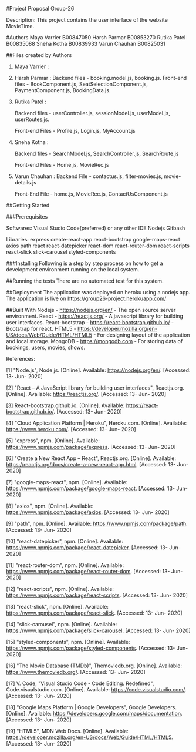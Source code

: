 #Project Proposal Group-26

Description: This project contains the user interface of the website MovieTime.

#Authors
Maya Varrier  B00847050
Harsh Parmar B00853270
Rutika Patel B00835088
Sneha Kotha B00839933
Varun Chauhan B00825031

##Files created by Authors
1. Maya Varrier :

2. Harsh Parmar :
   Backend files - booking.model.js, booking.js.
   Front-end files - BookComponent.js, SeatSelectionComponent.js, PaymentComponent.js, BookingData.js.

3. Rutika Patel : 

   Backend files - userController.js, sessionModel.js, userModel.js, userRoutes.js.
   
   Front-end Files - Profile.js, Login.js, MyAccount.js
   
4. Sneha Kotha :

   Backend files - SearchModel.js, SearchController.js, SearchRoute.js

   Front-end Files -  Home.js, MovieRec.js

5. Varun Chauhan : 
   Backend File - contactus.js, filter-movies.js, movie-details.js
   
   Front-End File - home.js, MovieRec.js, ContactUsComponent.js

   
   
##Getting Started

###Prerequisites

Softwares:
Visual Studio Code(preferred) or any other IDE
Nodejs
Gitbash

Libraries:
express
create-react-app
react-bootstrap
google-maps-react
axios
path
react
react-datepicker
react-dom
react-router-dom
react-scripts
react-slick
slick-carousel
styled-components

###Installing
Following is a step by step process on how to get a development environment running on the local system.

##Running the tests
There are no automated test for this system.

##Deployment
The application was deployed on heroku using a nodejs app. The application is live on https://group26-project.herokuapp.com/

##Built With
Nodejs - https://nodejs.org/en/ - The open source server environment.
React - https://reactjs.org/ - A javascript library for building user interfaces.
React-bootstrap - https://react-bootstrap.github.io/ - Bootstrap for react.
HTML5 - https://developer.mozilla.org/en-US/docs/Web/Guide/HTML/HTML5 - For designing layout of the application and local storage.
MongoDB - https://mongodb.com - For storing data of bookings, users, movies, shows.

References:

[1] "Node.js", Node.js. [Online]. Available: https://nodejs.org/en/. [Accessed: 13- Jun- 2020]

[2] "React – A JavaScript library for building user interfaces", Reactjs.org. [Online]. Available: https://reactjs.org/. [Accessed: 13- Jun- 2020]

[3] React-bootstrap.github.io. [Online]. Available: https://react-bootstrap.github.io/. [Accessed: 13- Jun- 2020]

[4] "Cloud Application Platform | Heroku", Heroku.com. [Online]. Available: https://www.heroku.com/. [Accessed: 13- Jun- 2020]

[5] "express", npm. [Online]. Available: https://www.npmjs.com/package/express. [Accessed: 13- Jun- 2020]

[6] "Create a New React App – React", Reactjs.org. [Online]. Available: https://reactjs.org/docs/create-a-new-react-app.html. [Accessed: 13- Jun- 2020]

[7] "google-maps-react", npm. [Online]. Available: https://www.npmjs.com/package/google-maps-react. [Accessed: 13- Jun- 2020]

[8] "axios", npm. [Online]. Available: https://www.npmjs.com/package/axios. [Accessed: 13- Jun- 2020]

[9] "path", npm. [Online]. Available: https://www.npmjs.com/package/path. [Accessed: 13- Jun- 2020]

[10] "react-datepicker", npm. [Online]. Available: https://www.npmjs.com/package/react-datepicker. [Accessed: 13- Jun- 2020]

[11] "react-router-dom", npm. [Online]. Available: https://www.npmjs.com/package/react-router-dom. [Accessed: 13- Jun- 2020]

[12] "react-scripts", npm. [Online]. Available: https://www.npmjs.com/package/react-scripts. [Accessed: 13- Jun- 2020]

[13] "react-slick", npm. [Online]. Available: https://www.npmjs.com/package/react-slick. [Accessed: 13- Jun- 2020]

[14] "slick-carousel", npm. [Online]. Available: https://www.npmjs.com/package/slick-carousel. [Accessed: 13- Jun- 2020]

[15] "styled-components", npm. [Online]. Available: https://www.npmjs.com/package/styled-components. [Accessed: 13- Jun- 2020]

[16] "The Movie Database (TMDb)", Themoviedb.org. [Online]. Available: https://www.themoviedb.org/. [Accessed: 13- Jun- 2020]

[17] V. Code, "Visual Studio Code - Code Editing. Redefined", Code.visualstudio.com. [Online]. Available: https://code.visualstudio.com/. [Accessed: 13- Jun- 2020]

[18] "Google Maps Platform  |  Google Developers", Google Developers. [Online]. Available: https://developers.google.com/maps/documentation. [Accessed: 13- Jun- 2020]

[19] "HTML5", MDN Web Docs. [Online]. Available: https://developer.mozilla.org/en-US/docs/Web/Guide/HTML/HTML5. [Accessed: 13- Jun- 2020]
